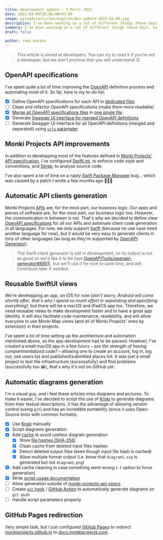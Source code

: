 ```yaml
---
title: Development update – 9 March 2021
date: 2021-03-09T10:08:00+01:00
image: uploads/articles/english/dev-update-2021-03-09.jpg
description: I've been working on a lot of different things these days, so here is a little recap on what I've done and what still needs more work.
summary: I've been working on a lot of different things these days, so here is a little recap on what I've done and what still needs more work.
draft: false

author: remi-bardon
---
```


> This article is aimed at developers. You can try to read it if you're not a developer, but we don't promise that you will understand 🙃

## OpenAPI specifications

I've spent quite a lot of time improving the [OpenAPI](https://swagger.io/docs/specification/about/) definition process and automating most of it. So far, here is my to-do list:

- [x] Define OpenAPI specifications for each API in [dedicated files](https://github.com/MonkiProjects/monki-projects-api-specs/blob/f81b8ab58b2cd6effd7541e731becaa5a44c7f86/specs)
- [ ] Clean and refactor OpenAPI specifications (make them more readable)
- [x] [Merge all OpenAPI specifications files](https://github.com/MonkiProjects/monki-projects-api-specs/blob/f81b8ab58b2cd6effd7541e731becaa5a44c7f86/merge.sh) in [one single file](https://github.com/MonkiProjects/monki-projects-api-specs/blob/f81b8ab58b2cd6effd7541e731becaa5a44c7f86/specs/monki-projects-api-v1.yaml)
- [x] Generate [Swagger UI interface for merged OpenAPI definitions](https://docs.monkiprojects.com/monki-projects-api-specs/)
- [ ] Generate Swagger UI interface for all OpenAPI definitions (merged and separated) using [`urls` parameter](https://swagger.io/docs/open-source-tools/swagger-ui/usage/configuration/#core)

## Monki Projects API improvements

In addition to developping most of the features defined in [Monki Projects' API specification](https://github.com/MonkiProjects/monki-projects-api-specs/blob/f81b8ab58b2cd6effd7541e731becaa5a44c7f86/specs/monki-projects-api-v1.yaml), I've configured [SwiftLint](https://github.com/realm/SwiftLint), to enforce code style and conventions, and [Sitrep](https://github.com/twostraws/Sitrep), to analyse source code.

I've also spent a lot of time on a nasty [Swift Package Manager](https://swift.org/package-manager/) bug… which was caused by a patch I wrote a few months ago 🤦🏻‍♂️

## Automatic API clients generation

Monki Projects [APIs](https://en.wikipedia.org/wiki/API) are, for the most part, our business logic. Our apps and pieces of software are, for the most part, our business logic too. However, the communication in between is not. That's why we decided to define clear [OpenAPI specifications](https://swagger.io/docs/specification/about/) for all our APIs and automate client code generation in all languages. For now, we only support [Swift](https://swift.org/about/) (because no use case need another language for now), but it would be very easy to generate clients in tons of other languages (as long as they're supported by [OpenAPI Generator](https://openapi-generator.tech/)).

> The Swift client generator is still in development, so its output is not as good as we'd like it to be (see [OpenAPITools/openapi-generator#8901](https://github.com/OpenAPITools/openapi-generator/issues/8901)), but we'll use it for now to save time, and will contribute later if needed.

## Reusable SwiftUI views

We're developping an app, on iOS for now *(don't worry, Android will come shortly after, that's why I spend so much effort in separating and specifying everything)*, but there will be a macOS and iPadOS app too. Therefore, we need reusable views to make development faster and to have a great app identity. It will also facilitate code maintenance, readability, and will allow everyone to use Monki Map views (and all of Monki Projects' ones by extension) in their projects.

I've spent a lot of time setting up the architecture and automation mentioned above, so the app development had to be paused. However, I've created a small macOS app in a few hours *– see the strength of having compartmentalized code? –* allowing one to create an account, log in, log out, see users list and published/submitted places list. It was just a small project to test the infrastructure (successfully) and find problems (successfully too 😭), that's why it's not on GitHub yet.

## Automatic diagrams generation

I'm a visual guy, and I feel these articles miss diagrams and pictures. To make it easier, I've decided to script the use of [Kroki](https://kroki.io/) to generate diagrams from their textual descriptions. It has the advantage of allowing version control (using `git`) and has an incredible portability (since it uses Open-Source tools with common formats).

- [x] Use [Kroki](https://kroki.io/) manually
- [x] Script diagrams generation
- [x] Add [cache](https://en.wikipedia.org/wiki/Cache_(computing)) to avoid useless diagram generation
  - [x] Store [file hashes (SHA-256)](https://en.wikipedia.org/wiki/Secure_Hash_Algorithms)
  - [x] Clean cache from deleted input files hashes
  - [x] Detect deleted output files (even though input file hash is cached)
  - [x] Allow multiple format output (i.e. know that `diagram1.svg` is generated but not `diagram1.png`)
- [x] Add cache cleaning in case something went wrong (`-f` option to force generation)
- [x] Write [script usage documentation](https://github.com/MonkiProjects/monki-projects-api-specs/blob/f81b8ab58b2cd6effd7541e731becaa5a44c7f86/CONTRIBUTE.md#createupdate-diagrams)
- [ ] Allow generation outside of [monki-projects-api-specs](https://github.com/MonkiProjects/monki-projects-api-specs)
- [ ] Create [`git` hook](https://git-scm.com/docs/githooks) / [GitHub Action](https://github.com/features/actions) to automatically generate diagrams on `git push`
- [ ] Handle script parameters properly

## GitHub Pages redirection

Very simple task, but I just configured [GitHub Pages](https://pages.github.com/) to redirect [monkiprojects.github.io](https://monkiprojects.github.io) to [docs.monkiprojects.com](https://docs.monkiprojects.com/).
